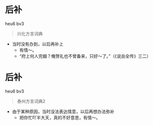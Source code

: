 # 后补
heu6 bv3
> 兴化方言词典
- 当时没有办到，以后再补上
  - 有情～。
  - “府上何人完姻？俺贺礼也不曾备来，只好～了。”（《说岳全传》三二）


# 后补
heu6 bv3
> 泰州方言词典2
- 由于某种原因，当时没法表达情意，以后再想办法弥补
  - 把你忙吖半大天，真的不好意思，有情～。
